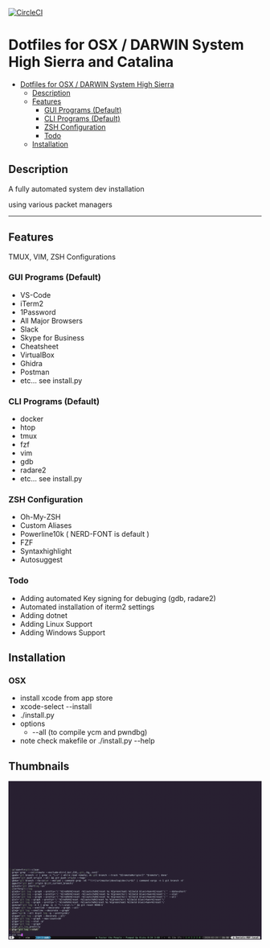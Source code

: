 [![CircleCI](https://circleci.com/gh/danielnehrig/.dotfiles-darwin.svg?style=svg)](https://circleci.com/gh/danielnehrig/.dotfiles-darwin)

# Dotfiles for OSX / DARWIN System High Sierra and Catalina

- [Dotfiles for OSX / DARWIN System High Sierra](#dotfiles-for-osx---darwin-system-high-sierra)
  - [Description](#description)
  - [Features](#features)
    - [GUI Programs (Default)](#gui-programs-default)
    - [CLI Programs (Default)](#cli-programs-default)
    - [ZSH Configuration](#zsh-configuration)
    - [Todo](#todo)
  - [Installation](#installation)

## Description

A fully automated system dev installation

using various packet managers

---

## Features

TMUX, VIM, ZSH Configurations

### GUI Programs (Default)

- VS-Code
- iTerm2
- 1Password
- All Major Browsers
- Slack
- Skype for Business
- Cheatsheet
- VirtualBox
- Ghidra
- Postman
- etc... see install.py

### CLI Programs (Default)

- docker
- htop
- tmux
- fzf
- vim
- gdb
- radare2
- etc... see install.py

### ZSH Configuration

- Oh-My-ZSH
- Custom Aliases
- Powerline10k ( NERD-FONT is default )
- FZF
- Syntaxhighlight
- Autosuggest

### Todo

- Adding automated Key signing for debuging (gdb, radare2)
- Automated installation of iterm2 settings
- Adding dotnet
- Adding Linux Support
- Adding Windows Support

## Installation

### OSX

- install xcode from app store
- xcode-select --install
- ./install.py
- options
  - --all (to compile ycm and pwndbg)
- note check makefile or ./install.py --help

## Thumbnails

[![Thumbnail1](https://raw.githubusercontent.com/danielnehrig/.dotfiles-darwin/master/.thumbnails/terminal%20fzf.png)](https://github.com/.danielnehrig/.dotfiles-darwin)
